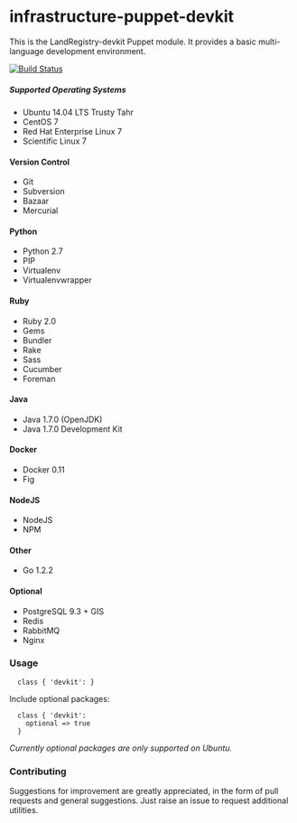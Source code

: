 infrastructure-puppet-devkit
=============================

This is the LandRegistry-devkit Puppet module. It provides a basic multi-language development environment.

[![Build Status](https://travis-ci.org/LandRegistry/infrastructure-puppet-devkit.svg?branch=master)](https://travis-ci.org/LandRegistry/infrastructure-puppet-devkit)

##### Supported Operating Systems
* Ubuntu 14.04 LTS Trusty Tahr
* CentOS 7
* Red Hat Enterprise Linux 7
* Scientific Linux 7

#### Version Control

* Git
* Subversion
* Bazaar
* Mercurial

#### Python

* Python 2.7
* PIP
* Virtualenv
* Virtualenvwrapper

#### Ruby

* Ruby 2.0
* Gems
* Bundler
* Rake
* Sass
* Cucumber
* Foreman

#### Java

* Java 1.7.0 (OpenJDK)
* Java 1.7.0 Development Kit

#### Docker

* Docker 0.11
* Fig

#### NodeJS

* NodeJS
* NPM

#### Other

* Go 1.2.2

#### Optional

* PostgreSQL 9.3 + GIS
* Redis
* RabbitMQ
* Nginx

### Usage

```puppet
  class { 'devkit': }
```

Include optional packages:
```puppet
  class { 'devkit':
    optional => true
  }
```
*Currently optional packages are only supported on Ubuntu.*

### Contributing
Suggestions for improvement are greatly appreciated, in the form of pull requests and general suggestions. Just raise an issue to request additional utilities.
